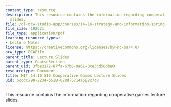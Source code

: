 ```yaml
---
content_type: resource
description: This resource contains the information regarding cooperative games lecture
  slides.
file: /ol-ocw-studio-app/courses/14-16-strategy-and-information-spring-2016/5ccdc7992234b518028d5714a582c7c8_MIT14_16S16_equilib_refine.pdf
file_size: 192621
file_type: application/pdf
learning_resource_types:
- Lecture Notes
license: https://creativecommons.org/licenses/by-nc-sa/4.0/
ocw_type: OCWFile
parent_title: Lecture Slides
parent_type: CourseSection
parent_uid: 3fbe3172-87fa-67b8-9a61-0ce3cd50dbe0
resourcetype: Document
title: MIT 14.16 S16 Cooperative Games Lecture Slides
uid: 5ccdc799-2234-b518-028d-5714a582c7c8
---
```

This resource contains the information regarding cooperative games lecture slides.